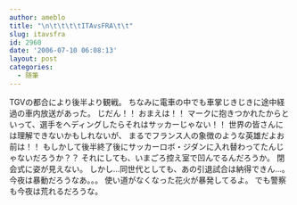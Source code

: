 ```yaml
---
author: ameblo
title: "\n\t\t\t\tITAvsFRA\t\t"
slug: itavsfra
id: 2960
date: '2006-07-10 06:08:13'
layout: post
categories:
  - 随筆
---
```


TGVの都合により後半より観戦。 ちなみに電車の中でも車掌じきじきに途中経過の車内放送があった。 じだん！！ おまえは！！ マークに抱きつかれたからといって、選手をヘディングしたらそれはサッカーじゃない！！ 世界の皆さんには理解できないかもしれないが、 まるでフランス人の象徴のような英雄だよお前は！！ もしかして後半終了後にサッカーロボ・ジダンに入れ替わってたんじゃないだろうか？？ それにしても、いまごろ控え室で凹んでるんだろうか。 閉会式に姿が見えない。 しかし…同世代としても、あの引退試合は納得できん…。 今夜は暴動だろうなあ。。。 使い道がなくなった花火が暴発してるよ。 でも警察も今夜は荒れるだろうな。